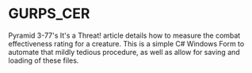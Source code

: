 # GURPS_CER
Pyramid 3-77's It's a Threat! article details how to measure the combat effectiveness rating for a creature. This is a simple C# Windows Form to automate that mildly tedious procedure, as well as allow for saving and loading of these files.
